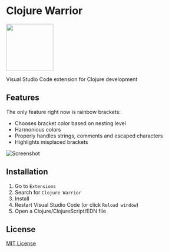 # Clojure Warrior

<img src="https://raw.githubusercontent.com/tonsky/clojure-warrior/master/extras/icon.png" width="128px" height="128px">

Visual Studio Code extension for Clojure development

## Features

The only feature right now is rainbow brackets:

- Chooses bracket color based on nesting level
- Harmonious colors
- Properly handles strings, comments and escaped characters
- Highlights misplaced brackets

![Screenshot](https://raw.githubusercontent.com/tonsky/clojure-warrior/master/extras/screenshot.png)

## Installation

1. Go to `Extensions`
2. Search for `Clojure Warrior`
3. Install
4. Restart Visual Studio Code (or click `Reload window`)
5. Open a Clojure/ClojureScript/EDN file

## License

[MIT License](https://github.com/tonsky/clojure-warrior/blob/master/./LICENSE.txt)
